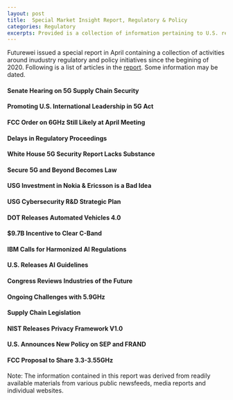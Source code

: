 ```yaml
---
layout: post
title:  Special Market Insight Report, Regulatory & Policy
categories: Regulatory
excerpts: Provided is a collection of information pertaining to U.S. regulatory & policy initiatives since January 2020
---
```


Futurewei issued a special report in April containing a collection of activities around inudustry regulatory and policy initiatives since the begining of 2020. Following is a list of articles in the [report](/_posts/Market-Insights-SE1-March2020.pdf). Some information may be dated.

#### Senate Hearing on 5G Supply Chain Security
#### Promoting U.S. International Leadership in 5G Act
#### FCC Order on 6GHz Still Likely at April Meeting
#### Delays in Regulatory Proceedings
#### White House 5G Security Report Lacks Substance
#### Secure 5G and Beyond Becomes Law
#### USG Investment in Nokia & Ericsson is a Bad Idea
#### USG Cybersecurity R&D Strategic Plan
#### DOT Releases Automated Vehicles 4.0
#### $9.7B Incentive to Clear C-Band
#### IBM Calls for Harmonized AI Regulations
#### U.S. Releases AI Guidelines
#### Congress Reviews Industries of the Future
#### Ongoing Challenges with 5.9GHz
#### Supply Chain Legislation
#### NIST Releases Privacy Framework V1.0
#### U.S. Announces New Policy on SEP and FRAND
#### FCC Proposal to Share 3.3-3.55GHz

Note: The information contained in this report was derived from readily available materials from various public newsfeeds, media reports and individual websites.

